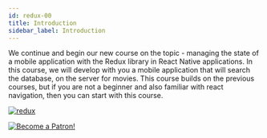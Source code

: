 ```yaml
---
id: redux-00
title: Introduction
sidebar_label: Introduction
---
```


We continue and begin our new course on the topic - managing the state of a mobile application with the Redux library in React Native applications. In this course, we will develop with you a mobile application that will search the database, on the server for movies. This course builds on the previous courses, but if you are not a beginner and also familiar with react navigation, then you can start with this course.

[![redux](/img/redux/00.gif)](https://youtu.be/KaKiJrVCUrw)

[![Become a Patron!](/img/logo/patreon.jpg)](https://www.patreon.com/bePatron?u=31769291)
